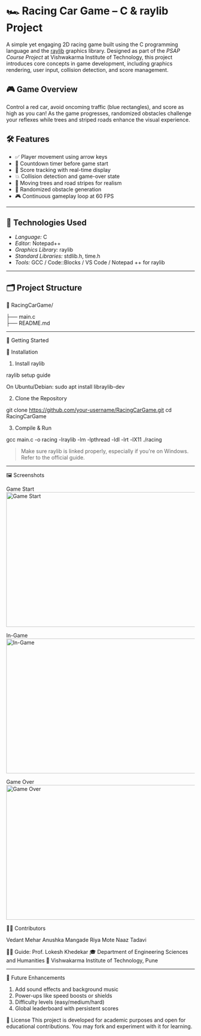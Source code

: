 # 🏎 Racing Car Game – C & raylib Project

A simple yet engaging 2D racing game built using the C programming language and the [raylib](https://www.raylib.com/) graphics library. Designed as part of the *PSAP Course Project* at Vishwakarma Institute of Technology, this project introduces core concepts in game development, including graphics rendering, user input, collision detection, and score management.

## 🎮 Game Overview

Control a red car, avoid oncoming traffic (blue rectangles), and score as high as you can! As the game progresses, randomized obstacles challenge your reflexes while trees and striped roads enhance the visual experience.


## 🛠 Features

- ✅ Player movement using arrow keys
- 🔁 Countdown timer before game start
- 🎯 Score tracking with real-time display
- 💥 Collision detection and game-over state
- 🌳 Moving trees and road stripes for realism
- 🚧 Randomized obstacle generation
- 🎮 Continuous gameplay loop at 60 FPS

---

## 🧰 Technologies Used

- *Language:* C
- *Editor:* Notepad++
- *Graphics Library:* raylib
- *Standard Libraries:* stdlib.h, time.h
- *Tools:* GCC / Code::Blocks / VS Code / Notepad ++ for raylib

---

## 🗂 Project Structure


📁 RacingCarGame/

├── main.c              
├── README.md           

---

🚀 Getting Started

🔧 Installation

1. Install raylib
   
raylib setup guide

On Ubuntu/Debian:
sudo apt install libraylib-dev



2. Clone the Repository

git clone https://github.com/your-username/RacingCarGame.git
cd RacingCarGame


3. Compile & Run

gcc main.c -o racing -lraylib -lm -lpthread -ldl -lrt -lX11
./racing


> Make sure raylib is linked properly, especially if you're on Windows. Refer to the official guide.




---

🖼 Screenshots

Game Start  
<img src="https://github.com/user-attachments/assets/b0d13a00-597e-47b4-a676-548b30826549" alt="Game Start" width="960" height="360" />

In-Game  
<img src="https://github.com/user-attachments/assets/ed4c90e9-7b90-4864-acf8-ae1fc2e8ee86" alt="In-Game" width="960" height="360" />

Game Over  
<img src="https://github.com/user-attachments/assets/13d77d26-fba6-468b-979e-f2d82e413ffa" alt="Game Over" width="960" height="360" />


👨‍💻 Contributors

Vedant Mehar
Anushka Mangade
Riya Mote
Naaz Tadavi

🧑‍🏫 Guide: Prof. Lokesh Khedekar
🎓 Department of Engineering Sciences and Humanities
🏫 Vishwakarma Institute of Technology, Pune


---

📌 Future Enhancements

1. Add sound effects and background music
2. Power-ups like speed boosts or shields
3. Difficulty levels (easy/medium/hard)
4. Global leaderboard with persistent scores



📄 License
This project is developed for academic purposes and open for educational contributions. You may fork and experiment with it for learning.

